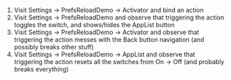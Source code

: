 1. Visit Settings -> PrefsReloadDemo -> Activator and bind an action
2. Visit Settings -> PrefsReloadDemo and observe that triggering the action toggles the switch, and shows/hides the AppList button
3. Visit Settings -> PrefsReloadDemo -> Activator and observe that triggering the action messes with the Back button navigation (and possibly breaks other stuff)
4. Visit Settings -> PrefsReloadDemo -> AppList and observe that triggering the action resets all the switches from On -> Off (and probably breaks everything)
